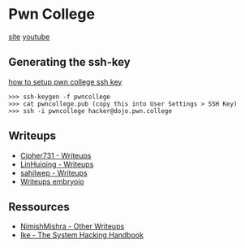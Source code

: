 # Pwn College

[site](https://pwn.college/)
[youtube](https://www.youtube.com/pwncollege)

## Generating the ssh-key

[how to setup pwn college ssh key](https://www.twitch.tv/videos/722772832)

```
>>> ssh-keygen -f pwncollege
>>> cat pwncollege.pub (copy this into User Settings > SSH Key)
>>> ssh -i pwncollege hacker@dojo.pwn.college

```

## Writeups

- [Cipher731 - Writeups](https://github.com/Cipher731/pwn_college_writeup/tree/main)
- [LinHuiqing - Writeups](https://github.com/LinHuiqing/pwn-college-labs)
- [sahilwep - Writeups](https://github.com/sahilwep/Dojo-pwn-college/tree/main)
- [Writeups embryoio](https://github.com/Anon0nyx/pwn_college_notebook/tree/master/embryoio)

## Ressources

- [NimishMishra - Other Writeups](https://github.com/NimishMishra/exploit-dev)
- [Ike - The System Hacking Handbook](https://ike.mahaloz.re/)

